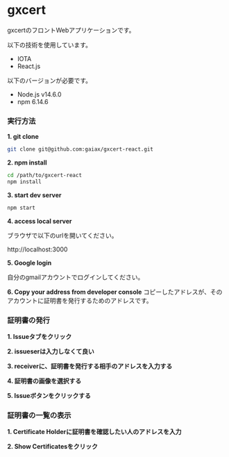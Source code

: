 # gxcert
gxcertのフロントWebアプリケーションです。

以下の技術を使用しています。
* IOTA
* React.js

以下のバージョンが必要です。
* Node.js v14.6.0
* npm 6.14.6


### 実行方法
**1. git clone**
```bash
git clone git@github.com:gaiax/gxcert-react.git
```

**2. npm install**
```bash
cd /path/to/gxcert-react
npm install
```

**3. start dev server**
```bash
npm start
```

**4. access local server**

ブラウザで以下のurlを開いてください。

http://localhost:3000

**5. Google login**

自分のgmailアカウントでログインしてください。

**6. Copy your address from developer console**
コピーしたアドレスが、そのアカウントに証明書を発行するためのアドレスです。

### 証明書の発行
**1. Issueタブをクリック**

**2. issueserは入力しなくて良い**

**3. receiverに、証明書を発行する相手のアドレスを入力する**

**4. 証明書の画像を選択する**

**5. Issueボタンをクリックする**

### 証明書の一覧の表示
**1. Certificate Holderに証明書を確認したい人のアドレスを入力**

**2. Show Certificatesをクリック**
